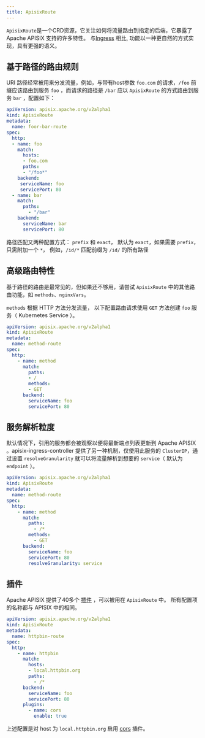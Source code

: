 ```yaml
---
title: ApisixRoute
---
```


<!--
#
# Licensed to the Apache Software Foundation (ASF) under one or more
# contributor license agreements.  See the NOTICE file distributed with
# this work for additional information regarding copyright ownership.
# The ASF licenses this file to You under the Apache License, Version 2.0
# (the "License"); you may not use this file except in compliance with
# the License.  You may obtain a copy of the License at
#
#     http://www.apache.org/licenses/LICENSE-2.0
#
# Unless required by applicable law or agreed to in writing, software
# distributed under the License is distributed on an "AS IS" BASIS,
# WITHOUT WARRANTIES OR CONDITIONS OF ANY KIND, either express or implied.
# See the License for the specific language governing permissions and
# limitations under the License.
#
-->

`ApisixRoute`是一个CRD资源，它关注如何将流量路由到指定的后端，它暴露了 Apache APISIX 支持的许多特性。
与[Ingress](https://kubernetes.io/docs/concepts/services-networking/ingress/) 相比, 功能以一种更自然的方式实现，具有更强的语义。

基于路径的路由规则
----------------------

URI 路径经常被用来分发流量，例如，与带有host参数 `foo.com` 的请求，`/foo` 前缀应该路由到服务 `foo` ，而请求的路径是 `/bar` 应以 `ApisixRoute` 的方式路由到服务 `bar` ，配置如下：

```yaml
apiVersion: apisix.apache.org/v2alpha1
kind: ApisixRoute
metadata:
  name: foor-bar-route
spec:
  http:
  - name: foo
    match:
      hosts:
      - foo.com
      paths:
      - "/foo*"
    backend:
     serviceName: foo
     servicePort: 80
  - name: bar
    match:
      paths:
        - "/bar"
    backend:
      serviceName: bar
      servicePort: 80
```

路径匹配又两种配置方式： `prefix` 和 `exact`， 默认为 `exact`，如果需要 `prefix`， 只需附加一个 `*`，
例如，`/id/*` 匹配前缀为 `/id/` 的所有路径

高级路由特性
-----------------------

基于路径的路由是最常见的，但如果还不够用，请尝试 `ApisixRoute` 中的其他路由功能，如 `methods`、`nginxVars`。

`methods` 根据 HTTP 方法分发流量， 以下配置路由请求使用 `GET` 方法创建 `foo` 服务（ Kubernetes Service ）。

```yaml
apiVersion: apisix.apache.org/v2alpha1
kind: ApisixRoute
metadata:
  name: method-route
spec:
  http:
    - name: method
      match:
        paths:
        - /
        methods:
        - GET
      backend:
        serviceName: foo
        servicePort: 80
```

服务解析粒度
------------------------------

默认情况下，引用的服务都会被观察以便将最新端点列表更新到 Apache APISIX 。apisix-ingress-controller 提供了另一种机制，仅使用此服务的 `ClusterIP`，通过设置 `resolveGranularity` 就可以将流量解析到想要的 `service`（ 默认为 `endpoint` ）。

```yaml
apiVersion: apisix.apache.org/v2alpha1
kind: ApisixRoute
metadata:
  name: method-route
spec:
  http:
    - name: method
      match:
        paths:
          - /*
        methods:
          - GET
      backend:
        serviceName: foo
        servicePort: 80
        resolveGranularity: service
```

插件
-------

Apache APISIX 提供了40多个 [插件](https://github.com/apache/apisix/tree/master/docs/en/latest/plugins) ，可以被用在 `ApisixRoute` 中。 所有配置项的名称都与 APISIX 中的相同。

```yaml
apiVersion: apisix.apache.org/v2alpha1
kind: ApisixRoute
metadata:
  name: httpbin-route
spec:
  http:
    - name: httpbin
      match:
        hosts:
        - local.httpbin.org
        paths:
          - /*
      backend:
        serviceName: foo
        servicePort: 80
      plugins:
        - name: cors
          enable: true
```

上述配置是对 host 为 `local.httpbin.org` 启用 [cors](https://github.com/apache/api6/blob/master/docs/en/latest/plugins/cors.md) 插件。
